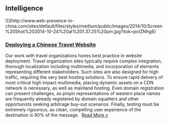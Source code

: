 ## Intelligence
 <div class="intelligence-items"> <article class="intelligence-item"> ![](http://www.web-presence-in-china.com/sites/default/files/styles/medium/public/images/2014/10/Screen%20Shot%202014-10-24%20at%201.37.25%20pm.jpg?itok=pcIZNhg8) <div class="intelligence-item-content"> 

### [Deploying a Chinese Travel Website ](http://www.chinadigitalreview.com/4-web-design-tips-to-attract-chinese-tourists/ "Deploying a Chinese Travel Website ")

Our work with travel organizations hones best practice in website deployment. Travel organization sites typically require complex integration, thorough localization including multimedia, and incorporation of elements representing different stakeholders. Such sites are also designed for high traffic, requiring the very best hosting solutions. To ensure rapid delivery of most critical high impact multimedia, placing dynamic assets on a CDN network is necessary, as well as mainland hosting. Even domain registration can present challenges, as pinyin representations of western place names are frequently already registered by domain squatters and other opportunists seeking arbitrage buy-out scenarios. Finally, testing must be extremely rigourous, as clean, compelling user experience of the destination is 90% of the message.&#xA0;
 [Read More &#xBB;](http://www.chinadigitalreview.com/4-web-design-tips-to-attract-chinese-tourists/ "Deploying a Chinese Travel Website ") </div> </article> </div>